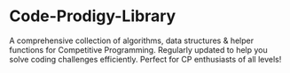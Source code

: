 # Code-Prodigy-Library
A comprehensive collection of algorithms, data structures &amp; helper functions for Competitive Programming. Regularly updated to help you solve coding challenges efficiently. Perfect for CP enthusiasts of all levels!
